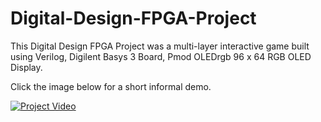 # Digital-Design-FPGA-Project

This Digital Design FPGA Project was a multi-layer interactive game built using Verilog, Digilent Basys 3 Board, Pmod OLEDrgb 96 x 64 RGB OLED Display.

Click the image below for a short informal demo.

[![Project Video](![Thumbnail](docs/Thumbnail.png))](https://youtube.com/shorts/OVnbA2drk4I?feature=share)
